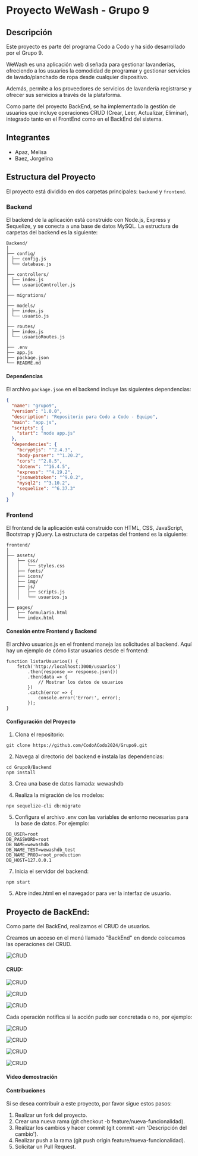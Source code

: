 # Proyecto WeWash - Grupo 9

## Descripción
Este proyecto es parte del programa Codo a Codo y ha sido desarrollado por el Grupo 9. 

WeWash es una aplicación web diseñada para gestionar lavanderías, ofreciendo a los usuarios la comodidad de programar y gestionar servicios de lavado/planchado de ropa desde cualquier dispositivo.

Además, permite a los proveedores de servicios de lavandería registrarse y ofrecer sus servicios a través de la plataforma.

Como parte del proyecto BackEnd, se ha implementado la gestión de usuarios que incluye operaciones CRUD (Crear, Leer, Actualizar, Eliminar), integrado tanto en el FrontEnd como en el BackEnd del sistema.


## Integrantes
- Apaz, Melisa
- Baez, Jorgelina
  
## Estructura del Proyecto

El proyecto está dividido en dos carpetas principales: `backend` y `frontend`.

### Backend

El backend de la aplicación está construido con Node.js, Express y Sequelize, y se conecta a una base de datos MySQL. La estructura de carpetas del backend es la siguiente:

```
Backend/
│
├── config/
│ ├── config.js
│ └── database.js
│
├── controllers/
│ ├── index.js
│ └── usuarioController.js
│
├── migrations/
│
├── models/
│ ├── index.js
│ └── usuario.js
│
├── routes/
│ ├── index.js
│ └── usuarioRoutes.js
│
├── .env
├── app.js
├── package.json
└── README.md
```

#### Dependencias

El archivo `package.json` en el backend incluye las siguientes dependencias:

```json
{
  "name": "grupo9",
  "version": "1.0.0",
  "description": "Repositorio para Codo a Codo - Equipo",
  "main": "app.js",
  "scripts": {
    "start": "node app.js"
  },
  "dependencies": {
    "bcryptjs": "^2.4.3",
    "body-parser": "^1.20.2",
    "cors": "^2.8.5",
    "dotenv": "^16.4.5",
    "express": "^4.19.2",
    "jsonwebtoken": "^9.0.2",
    "mysql2": "^3.10.2",
    "sequelize": "^6.37.3"
  }
}
```

### Frontend

El frontend de la aplicación está construido con HTML, CSS, JavaScript, Bootstrap y jQuery. La estructura de carpetas del frontend es la siguiente:
```
frontend/
│
├── assets/
│   ├── css/
│   │   └── styles.css  
│   ├── fonts/
│   ├── icons/
│   ├── img/
│   ├── js/
│   │   ├── scripts.js  
│   │   └── usuarios.js  
│
├── pages/
│   ├── formulario.html
│   └── index.html
```

#### Conexión entre Frontend y Backend

El archivo usuarios.js en el frontend maneja las solicitudes al backend. Aquí hay un ejemplo de cómo listar usuarios desde el frontend:

```
function listarUsuarios() {
    fetch('http://localhost:3000/usuarios')
        .then(response => response.json())
        .then(data => {
            // Mostrar los datos de usuarios
        })
        .catch(error => {
            console.error('Error:', error);
        });
}
```

#### Configuración del Proyecto

1. Clona el repositorio:

```
git clone https://github.com/CodoACodo2024/Grupo9.git
```

2. Navega al directorio del backend e instala las dependencias:

```
cd Grupo9/Backend
npm install
```
3. Crea una base de datos llamada: wewashdb

4. Realiza la migración de los modelos:

```
npx sequelize-cli db:migrate 
```
   
5. Configura el archivo .env con las variables de entorno necesarias para la base de datos. Por ejemplo:

```
DB_USER=root
DB_PASSWORD=root
DB_NAME=wewashdb
DB_NAME_TEST=wewashdb_test
DB_NAME_PROD=root_production
DB_HOST=127.0.0.1
```

7. Inicia el servidor del backend:
   
```
npm start
```

5. Abre index.html en el navegador para ver la interfaz de usuario.

## Proyecto de BackEnd:

Como parte del BackEnd, realizamos el CRUD de usuarios. 

Creamos un acceso en el menú llamado "BackEnd" en donde colocamos las operaciones del CRUD.

![CRUD](ImagenesProyecto/BE_2.png)

#### CRUD:

![CRUD](ImagenesProyecto/BE_3.png)

![CRUD](ImagenesProyecto/BE_4.png)

![CRUD](ImagenesProyecto/BE_9.png)

Cada operación notifica si la acción pudo ser concretada o no, por ejemplo:

![CRUD](ImagenesProyecto/BE_5.png)

![CRUD](ImagenesProyecto/BE_8.png)

![CRUD](ImagenesProyecto/BE_6.png)

![CRUD](ImagenesProyecto/BE_7.png)

#### Video demostración

#### Contribuciones

Si se desea contribuir a este proyecto, por favor sigue estos pasos:

1. Realizar un fork del proyecto.
2. Crear una nueva rama (git checkout -b feature/nueva-funcionalidad).
3. Realizar los cambios y hacer commit (git commit -am 'Descripción del cambio').
4. Realizar push a la rama (git push origin feature/nueva-funcionalidad).
5. Solicitar un Pull Request.
